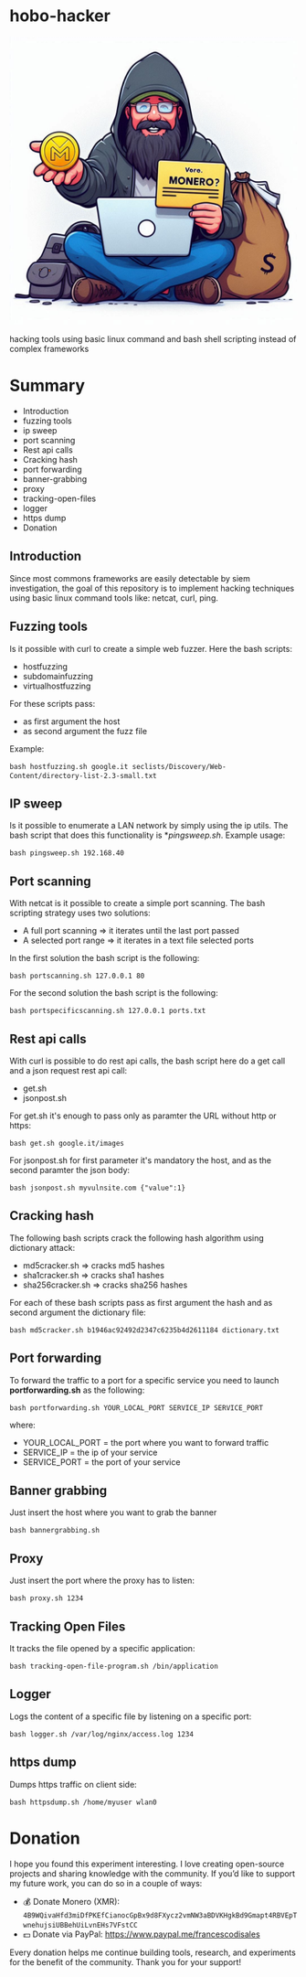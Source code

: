 # hobo-hacker

![logo](OIG1.cjr18.jpeg)

hacking tools using basic linux command and bash shell scripting instead of complex frameworks 

# Summary 
* Introduction
* fuzzing tools
* ip sweep
* port scanning
* Rest api calls
* Cracking hash
* port forwarding
* banner-grabbing
* proxy
* tracking-open-files
* logger
* https dump
* Donation

## Introduction 
Since most commons frameworks are easily detectable by siem investigation, the goal of this repository is to implement hacking techniques using basic linux command tools like: netcat, curl, ping.

## Fuzzing tools
Is it possible with curl to create a simple web fuzzer. Here the bash scripts:
* hostfuzzing 
* subdomainfuzzing
* virtualhostfuzzing

For these scripts pass:
* as first argument the host
* as second argument the fuzz file

Example:
```
bash hostfuzzing.sh google.it seclists/Discovery/Web-Content/directory-list-2.3-small.txt
```

## IP sweep
Is it possible to enumerate a LAN network by simply using the ip utils. The bash script that does this functionality is **pingsweep.sh*.
Example usage:
```
bash pingsweep.sh 192.168.40
```

## Port scanning
With netcat is it possible to create a simple port scanning. The bash scripting strategy uses two solutions:
* A full port scanning => it iterates until the last port passed
* A selected port range => it iterates in a text file selected ports

In the first solution the bash script is the following:
```
bash portscanning.sh 127.0.0.1 80
```
For the second solution the bash script is the following:
```
bash portspecificscanning.sh 127.0.0.1 ports.txt
```

## Rest api calls
With curl is possible to do rest api calls, the bash script here do a get call and a json request rest api call:
* get.sh
* jsonpost.sh

For get.sh it's enough to pass only as paramter the URL without http or https:
```
bash get.sh google.it/images
```
For jsonpost.sh for first parameter it's mandatory the host, and as the second paramter the json body:
```
bash jsonpost.sh myvulnsite.com {"value":1}
```

## Cracking hash
The following bash scripts crack the following hash algorithm using dictionary attack:
* md5cracker.sh => cracks md5 hashes
* sha1cracker.sh => cracks sha1 hashes
* sha256cracker.sh => cracks sha256 hashes

For each of these bash scripts pass as first argument the hash and as second argument the dictionary file:
```
bash md5cracker.sh b1946ac92492d2347c6235b4d2611184 dictionary.txt
```

## Port forwarding
To forward the traffic to a port for a specific service you need to launch **portforwarding.sh** as the following:
```
bash portforwarding.sh YOUR_LOCAL_PORT SERVICE_IP SERVICE_PORT
```
where:
* YOUR_LOCAL_PORT = the port where you want to forward traffic
* SERVICE_IP = the ip of your service
* SERVICE_PORT = the port of your service

## Banner grabbing
Just insert the host where you want to grab the banner
```
bash bannergrabbing.sh
```

## Proxy

Just insert the port where the proxy has to listen:
```
bash proxy.sh 1234
```

## Tracking Open Files

It tracks the file opened by a specific application:
```
bash tracking-open-file-program.sh /bin/application
```

## Logger
Logs the content of a specific file by listening on a specific port:
```
bash logger.sh /var/log/nginx/access.log 1234
```

## https dump
Dumps https traffic on client side:
```
bash httpsdump.sh /home/myuser wlan0
```

# Donation

I hope you found this experiment interesting. I love creating open-source projects and sharing knowledge with the community. If you’d like to support my future work, you can do so in a couple of ways:

* 💰 Donate Monero (XMR): ```4B9WQivaHfd3miDfPKEfCianocGpBx9d8FXycz2vmNW3aBDVKHgkBd9Gmapt4RBVEpTwnehujsiUBBehUiLvnEHs7VFstCC```
* 💵 Donate via PayPal: https://www.paypal.me/francescodisales

Every donation helps me continue building tools, research, and experiments for the benefit of the community. Thank you for your support!
 




